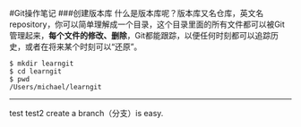 #Git操作笔记
###创建版本库
什么是版本库呢？版本库又名仓库，英文名repository，你可以简单理解成一个目录，这个目录里面的所有文件都可以被Git管理起来，**每个文件的修改、删除**，Git都能跟踪，以便任何时刻都可以追踪历史，或者在将来某个时刻可以“还原”。
```
$ mkdir learngit
$ cd learngit
$ pwd
/Users/michael/learngit
```
***
test
test2
create a branch（分支）is easy.